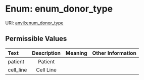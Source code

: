 
# Enum: enum_donor_type



URI: [anvil:enum_donor_type](https://anvilproject.org/acr-harmonized-data-model/enum_donor_type)


## Permissible Values

| Text | Description | Meaning | Other Information |
| :--- | :---: | :---: | ---: |
| patient | Patient |  |  |
| cell_line | Cell Line |  |  |

